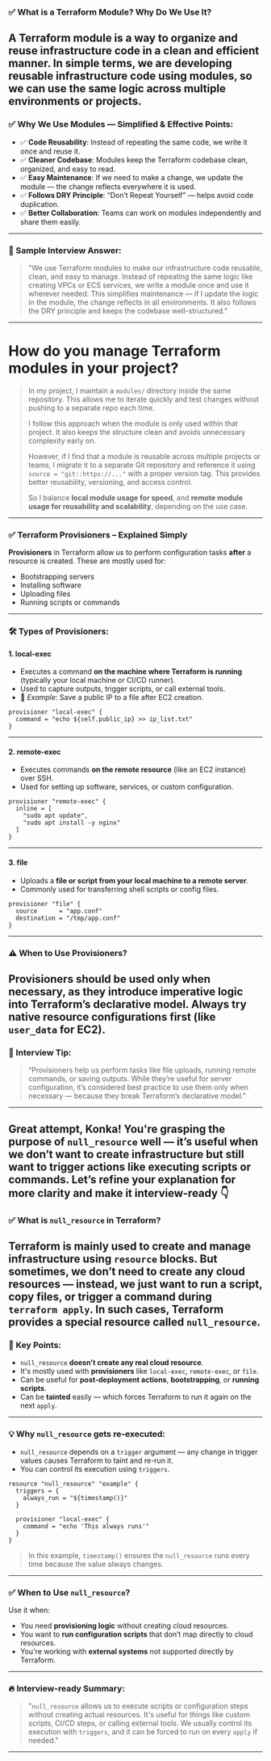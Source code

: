 ### ✅ What is a Terraform Module? Why Do We Use It?
A **Terraform module** is a way to organize and reuse infrastructure code in a clean and efficient manner.
In simple terms, we are **developing reusable infrastructure code** using modules, so we can use the same logic across multiple environments or projects.
---
### ✅ Why We Use Modules — Simplified & Effective Points:
* ✅ **Code Reusability**: Instead of repeating the same code, we write it once and reuse it.
* ✅ **Cleaner Codebase**: Modules keep the Terraform codebase clean, organized, and easy to read.
* ✅ **Easy Maintenance**: If we need to make a change, we update the module — the change reflects everywhere it is used.
* ✅ **Follows DRY Principle**: “Don’t Repeat Yourself” — helps avoid code duplication.
* ✅ **Better Collaboration**: Teams can work on modules independently and share them easily.
---
### 🧠 Sample Interview Answer:
> "We use Terraform modules to make our infrastructure code reusable, clean, and easy to manage. Instead of repeating the same logic like creating VPCs or ECS services, we write a module once and use it wherever needed. This simplifies maintenance — if I update the logic in the module, the change reflects in all environments. It also follows the DRY principle and keeps the codebase well-structured."
---
# How do you manage Terraform modules in your project?
> In my project, I maintain a `modules/` directory inside the same repository. This allows me to iterate quickly and test changes without pushing to a separate repo each time.
>
> I follow this approach when the module is only used within that project. It also keeps the structure clean and avoids unnecessary complexity early on.
>
> However, if I find that a module is reusable across multiple projects or teams, I migrate it to a separate Git repository and reference it using `source = "git::https://..."` with a proper version tag. This provides better reusability, versioning, and access control.
>
> So I balance **local module usage for speed**, and **remote module usage for reusability and scalability**, depending on the use case.
---
### ✅ Terraform Provisioners – Explained Simply
**Provisioners** in Terraform allow us to perform configuration tasks **after** a resource is created. These are mostly used for:
* Bootstrapping servers
* Installing software
* Uploading files
* Running scripts or commands
---
### 🛠 Types of Provisioners:
#### 1. **local-exec**
* Executes a command **on the machine where Terraform is running** (typically your local machine or CI/CD runner).
* Used to capture outputs, trigger scripts, or call external tools.
* 📌 *Example*: Save a public IP to a file after EC2 creation.

```hcl
provisioner "local-exec" {
  command = "echo ${self.public_ip} >> ip_list.txt"
}
```
---
#### 2. **remote-exec**
* Executes commands **on the remote resource** (like an EC2 instance) over SSH.
* Used for setting up software, services, or custom configuration.
```hcl
provisioner "remote-exec" {
  inline = [
    "sudo apt update",
    "sudo apt install -y nginx"
  ]
}
```
---
#### 3. **file**
* Uploads a **file or script from your local machine to a remote server**.
* Commonly used for transferring shell scripts or config files.
```hcl
provisioner "file" {
  source      = "app.conf"
  destination = "/tmp/app.conf"
}
```
---
### ⚠️ When to Use Provisioners?
Provisioners should be used **only when necessary**, as they introduce **imperative logic** into Terraform’s **declarative model**. Always try native resource configurations first (like `user_data` for EC2).
---
### 🧠 Interview Tip:
> “Provisioners help us perform tasks like file uploads, running remote commands, or saving outputs. While they’re useful for server configuration, it’s considered best practice to use them only when necessary — because they break Terraform’s declarative model.”
---
Great attempt, Konka! You're grasping the purpose of `null_resource` well — it’s useful when we don’t want to create infrastructure but still want to **trigger actions** like executing scripts or commands.
Let’s **refine** your explanation for more clarity and make it **interview-ready** 👇
---
### ✅ What is `null_resource` in Terraform?
Terraform is mainly used to create and manage infrastructure using `resource` blocks. But sometimes, we don’t need to create any cloud resources — instead, we just want to **run a script**, **copy files**, or **trigger a command** during `terraform apply`.
In such cases, Terraform provides a special resource called `null_resource`.
---
### 🧠 Key Points:
* `null_resource` **doesn't create any real cloud resource**.
* It's mostly used with **provisioners** like `local-exec`, `remote-exec`, or `file`.
* Can be useful for **post-deployment actions**, **bootstrapping**, or **running scripts**.
* Can be **tainted** easily — which forces Terraform to run it again on the next `apply`.
---
### 💡 Why `null_resource` gets re-executed:
* `null_resource` depends on a `trigger` argument — any change in trigger values causes Terraform to taint and re-run it.
* You can control its execution using `triggers`.
```hcl
resource "null_resource" "example" {
  triggers = {
    always_run = "${timestamp()}"
  }

  provisioner "local-exec" {
    command = "echo 'This always runs'"
  }
}
```
> In this example, `timestamp()` ensures the `null_resource` runs every time because the value always changes.
---
### ✅ When to Use `null_resource`?
Use it when:
* You need **provisioning logic** without creating cloud resources.
* You want to **run configuration scripts** that don’t map directly to cloud resources.
* You're working with **external systems** not supported directly by Terraform.
---
### 🔥 Interview-ready Summary:
> "`null_resource` allows us to execute scripts or configuration steps without creating actual resources. It's useful for things like custom scripts, CI/CD steps, or calling external tools. We usually control its execution with `triggers`, and it can be forced to run on every `apply` if needed."
---
